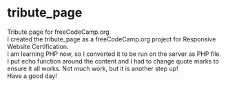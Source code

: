 # tribute_page<BR>
Tribute page for freeCodeCamp.org<br>
I created the tribute_page as a freeCodeCamp.org project for Responsive Website Certification.<br>
I am learning PHP now, so I converted it to be run on the server as PHP file. I put echo function around the content and I had to change quote marks to ensure it all works. Not much work, but it is another step up! <br>
Have a good day!
